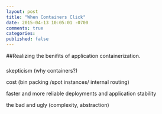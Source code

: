 ```yaml
---
layout: post
title: "When Containers Click"
date: 2015-04-13 10:05:01 -0700
comments: true
categories:
published: false
---
```

##Realizing the benifits of application containerization. 

### 

skepticism (why containers?)

cost (bin packing /spot instances/ internal routing)

faster and more reliable deployments and application stability

the bad and ugly (complexity, abstraction)

